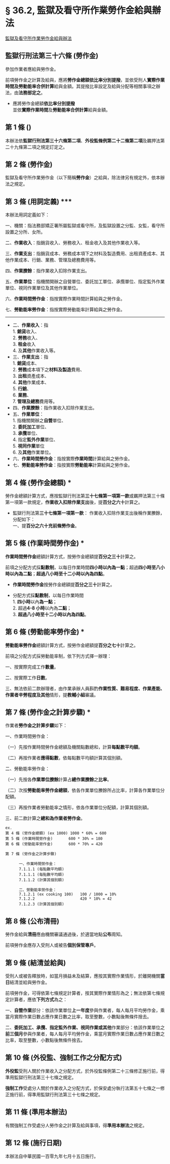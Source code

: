 # § 36.2, 監獄及看守所作業勞作金給與辦法

[監獄及看守所作業勞作金給與辦法](https://law.moj.gov.tw/LawClass/LawAll.aspx?pcode=I0040029)

## 監獄行刑法第三十六條 (勞作金)

參加作業者應給與勞作金。

前項勞作金之計算及給與，應將**勞作金總額依比率分別提撥**，並依受刑人**實際作業時間及勞動能率合併計算**給與金額。其提撥比率設定及給與分配等相關事項之辦法，由**法務部定之**。

* 應將勞作金總額**依比率分別提撥**  
  並依**實際作業時間**及**勞動能率合併計算**給與金額。

## 第 1 條 ()

本辦法依**監獄行刑法第三十六條第二項**、**外役監條例第二十二條第二項**及羈押法第二十九條第二項之規定訂定之。

## 第 2 條 (勞作金)

監獄及看守所作業勞作金（以下簡稱**勞作金**）之給與，除法律另有規定外，依本辦法之規定。

## 第 3 條 (用詞定義) \*\*\*

本辦法用詞定義如下：

一、機關：指法務部矯正署所屬監獄或看守所，及監獄設置之分監、女監，看守所設置之分所、女所。

二、**作業收入**：指銷貨收入、勞務收入、租金收入及其他作業收入等。

三、**作業支出**：指銷貨成本、勞務成本項下之材料及製造費用、出租資產成本、其他作業成本、行銷、業務、管理及總務費用等。

四、**作業賸餘**：指作業收入扣除作業支出。

五、**作業單位**：指機關開辦之自營單位、委託加工單位、承攬單位、指定監外作業單位、視同作業單位及其他作業單位。

六、**作業時間勞作金**：指按實際作業時間計算給與之勞作金。

七、**勞動能率勞作金**：指按實際勞動能率計算給與之勞作金。

---

* 二、**作業收入**：指  
  1\. **銷貨**收入、  
  2\. **勞務**收入、  
  3\. **租金**收入  
  4\. 及**其他**作業收入等。
* 三、**作業支出**：指  
  1\. **銷貨**成本、  
  2\. **勞務**成本項下之**材料及製造**費用、  
  3\. **出租**資產成本、  
  4\. **其他**作業成本、  
  5\. **行銷**、  
  6\. **業務**、  
  7\. **管理及總務**費用等。
* 四、**作業賸餘**：指作業收入扣除作業支出。
* 五、**作業單位**：  
  1\. 指機關開辦之**自營**單位、  
  2\. **委託加工**單位、  
  3\. **承攬**單位、  
  4\. 指定**監外作業**單位、  
  5\. **視同作業**單位  
  6\. 及**其他**作業單位。
* 六、**作業時間勞作金**：指按實際**作業時間**計算給與之勞作金。
* 七、**勞動能率勞作金**：指按實際**勞動能率**計算給與之勞作金。

## 第 4 條 (勞作金總額) \*

勞作金總額計算方式，應按監獄行刑法第**三十七條第一項第一款**或羈押法第三十條第一項第一款規定，**作業收入扣除作業支出**後，提**百分之六十**計算之。

* 監獄行刑法第**三十七條第一項第一款**：
  作業收入扣除作業支出後稱作業賸餘，分配如下：  
  一、提**百分之六十充前條勞作金**。  


## 第 5 條 (作業時間勞作金) \*

**作業時間勞作金**總額計算方式，按勞作金總額提**百分之三十**計算之。

前項之分配方式採**點數制**，以每日作業時間**四小時以內為一點**；超過**四小時至八小時以內為二點**；**超過八小時至十二小時以內為四點**。

* **作業時間勞作金**按勞作金總額提**百分之三十**計算之。

* 分配方式採**點數制**，以每日作業時間  
  1\. **四小時**以內**為一點**；  
  2\. 超過**4-8 小時**以內為**二點**；  
  3\. **超過八小時至十二小時以內為四點**。


## 第 6 條 (勞動能率勞作金) \*

**勞動能率勞作金**總額計算方式，按勞作金總額提**百分之七十**計算之。

前項之分配方式採勞動能率制，依下列方式擇一辦理：

一、按實際完成工作**數量**。

二、按實際工作**日數**。

三、無法依前二款辦理者，由作業承辦人員斟酌**作業性質、難易程度、作業產能、作業者辛勞程度及其他**情形，提**教輔小組**審議。

## 第 7 條 (勞作金之計算步驟) \*

作業者**勞作金之計算步驟**如下：

一、作業時間勞作金：

（一）先按作業時間勞作金總額及機關點數總和，計算**每點數平均額**。

（二）再按作業者**應得點數**，依每點數平均額計算其個別額。

二、勞動能率勞作金：

（一）先按各**作業單位賸餘**計算占**總作業賸餘**之**比率**。

（二）次按**勞動能率勞作金總額**，依各作業單位賸餘所占比率，計算各作業單位分配額。

（三）再按作業者勞動能率之情形，依各作業單位分配額，計算其個別額。

三、前二款計算之**總和為作業者勞作金**。

```
ex.
第 4 條 (勞作金總額) (ex 1000) 1000 * 60% = 600
第 5 條 (作業時間勞作金)       600 * 30% = 180
第 6 條 (勞動能率勞作金)       600 * 70% = 420

第 7 條 (勞作金之計算步驟)

      一、作業時間勞作金：
      7.1.1.1 (每點數平均額)
      7.1.1.1 (每點數平均額)
      7.1.1.2 (計算其個別額)

      二、勞動能率勞作金：
      7.1.2.1 (ex cooking 100)   100 / 1000 = 10%
      7.1.2.2                    420 * 10% = 42
      7.1.2.3 (計算其個別額)
```
## 第 8 條 (公布清冊)

勞作金給與**清冊**應由機關審議通過後，於適當地點**公布**周知。

前項勞作金應存入受刑人或被告**個別保管專戶**。

## 第 9 條 (結清並給與)

受刑人或被告釋放時，如當月損益未及結算，應按其實際作業情形，於離開機關**當日**結清並給與勞作金。

前項勞作金，可得依第七條規定計算者，按其實際作業情形為之；無法依第七條規定計算者，應依**下列方式**為之：

一、**自營作業**部分：依該作業單位**上一年度**參與作業者，每人每月平均勞作金，乘當月實際作業日數占應作業日數之比率，取至整數，小數點後無條件捨去。

二、**委託加工、承攬、指定監外作業、視同作業或其他**作業部分：依該作業單位之**前三個月**參與作業者，每人每月平均勞作金，乘當月實際作業日數占應作業日數之比率，取至整數，小數點後無條件捨去。

## 第 10 條 (外役監、強制工作之分配方式)

**外役監**受刑人關於作業收入之分配方式，於外役監條例第二十三條修正施行前，得準用監獄行刑法第三十七條之規定。

**強制工作**受處分人關於作業收入之分配方式，於保安處分執行法第五十七條之一修正施行前，得準用監獄行刑法第三十七條之規定。

## 第 11 條 (準用本辦法)

有關強制工作受處分人勞作金之計算及給與事項，得**準用本辦法**之規定。

## 第 12 條 (施行日期)

本辦法自中華民國一百零九年七月十五日施行。

